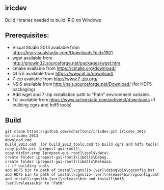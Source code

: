 ## iricdev

Build libraries needed to build iRIC on Windows

## Prerequisites:

* Visual Studio 2013 available from https://my.visualstudio.com/Downloads?pid=1901
* wget available from http://gnuwin32.sourceforge.net/packages/wget.htm
* cmake available from https://cmake.org/download/
* Qt 5.5 available from https://www.qt.io/download/
* 7-zip available from http://www.7-zip.org/
* NSIS available from http://nsis.sourceforge.net/Download/ (for HDF5 packaging)
* Add wget and 7-zip installation path to "Path" environment variable.
* Tcl available from https://www.activestate.com/activetcl/downloads (if building cgns and hdf5 tools)

## Build

    git clone https://github.com/scharlton2/iricdev.git iricdev_2013
    cd iricdev_2013
    download.cmd
    build_2013.cmd  (or build_2013_tools.cmd to build cgns and hdf5 tools)
    copy paths.pri [prepost-gui-root]\.
    copy dirExt.prop [prepost-gui-root]\tools\data\.
    create folder [prepost-gui-root]\libdlls\Debug.
    create folder [prepost-gui-root]\libdlls\Release.
    :: if building tools
    add HDF5 bin to path of install\cgnslib-[ver]\debug\bin\cgconfig.bat
    add HDF5 bin to path of install\cgnslib-[ver]\release\bin\cgconfig.bat
    add install\cgnslib-[ver]\release\bin and install\hdf5-[ver]\release\bin to "Path"
    
